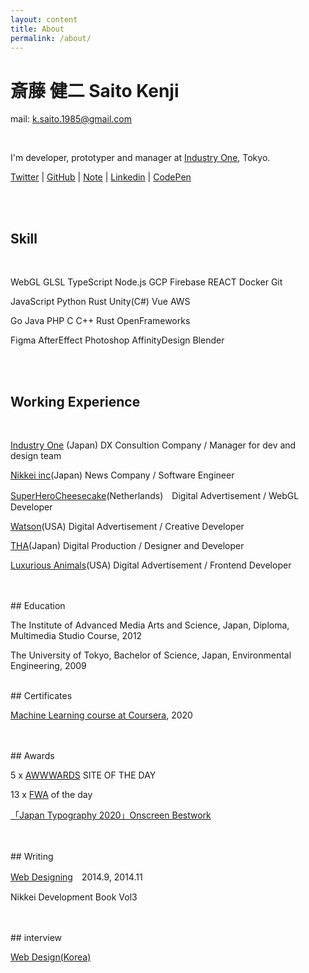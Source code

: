 ```yaml
---
layout: content
title: About
permalink: /about/
---
```



<h1 class="about-h1">斎藤 健二 Saito Kenji</h1>

mail: k.saito.1985@gmail.com

<br>

I'm developer, prototyper and manager at [Industry One](https://industry-one.com/), Tokyo.


[Twitter](https://twitter.com/kenji_special)
 | [GitHub](https://github.com/kenjiSpecial)
 | [Note](https://note.com/kenji_special)
 | [Linkedin](https://www.linkedin.com/in/kenji-saito-5a327340)
 | [CodePen](http://codepen.io/kenjiSpecial/)

<br>
<br>
<h2>Skill</h2>
<br>

WebGL GLSL TypeScript Node.js GCP Firebase REACT Docker Git

JavaScript Python Rust Unity(C#) Vue AWS

Go Java PHP C C++ Rust OpenFrameworks

Figma AfterEffect Photoshop AffinityDesign Blender

<br>
<br>

## Working Experience
<br>

[Industry One](https://industry-one.com/) (Japan) DX Consultion Company / Manager for dev and design team

[Nikkei inc](https://www.nikkei.com/)(Japan) News Company / Software Engineer

[SuperHeroCheesecake](https://superherocheesecake.com/)(Netherlands)　Digital Advertisement / WebGL Developer

[Watson](https://watson.la/)(USA) Digital Advertisement / Creative Developer

[THA](http://tha.jp/)(Japan) Digital Production / Designer and Developer

[Luxurious Animals](https://www.luxanimals.com/)(USA) Digital Advertisement / Frontend Developer


<br>
<br>
## Education
<br>

The Institute of Advanced Media Arts and Science, Japan, Diploma, Multimedia Studio Course, 2012

The University of Tokyo, Bachelor of Science, Japan, Environmental Engineering, 2009

<br>
## Certificates

[Machine Learning course at Coursera](https://www.coursera.org/account/accomplishments/records/SGJHB7UGJNB9?utm_source=link&utm_medium=certificate&utm_content=cert_image&utm_campaign=sharebutton_course), 2020

<br>
<br>
## Awards
<br>

5 x [AWWWARDS](https://www.awwwards.com/) SITE OF THE DAY

13 x [FWA](https://thefwa.com/) of the day

[「Japan Typography 2020」Onscreen Bestwork](https://www.nikkei.com/article/DGXMZO52016060R11C19A1000000/)

<br>
<br>
## Writing
<br>

[Web Designing](https://book.mynavi.jp/wdonline/)　2014.9, 2014.11

Nikkei Development Book Vol3

<br>
<br>
## interview
<br>

[Web Design(Korea)](http://kenjispecial.github.io/2015/09/magazine)

